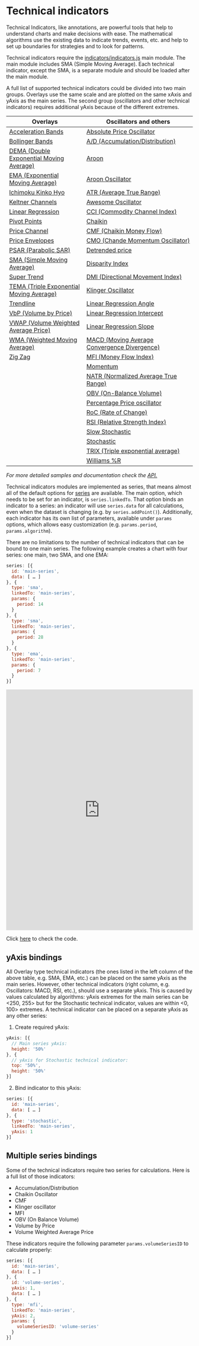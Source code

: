 Technical indicators
===

Technical Indicators, like annotations, are powerful tools that help to understand charts and make decisions with ease. The mathematical algorithms use the existing data to indicate trends, events, etc. and help to set up boundaries for strategies and to look for patterns.

Technical indicators require the [indicators/indicators.js](https://code.highcharts.com/stock/indicators/indicators.js) main module. The main module includes SMA (Simple Moving Average). Each technical indicator, except the SMA, is a separate module and should be loaded after the main module.

A full list of supported technical indicators could be divided into two main groups. Overlays use the same scale and are plotted on the same xAxis and yAxis as the main series. The second group (oscillators and other technical indicators) requires additional yAxis because of the different extremes.


| Overlays  | Oscillators and others |
| ------------- | ------------- |
| [Acceleration Bands](https://highcharts.com/samples/stock/indicators/acceleration-bands/) | [Absolute Price Oscillator](https://highcharts.com/samples/stock/indicators/apo/) |
| [Bollinger Bands](https://highcharts.com/samples/stock/indicators/bollinger-bands/) | [A/D (Accumulation/Distribution)](https://highcharts.com/samples/stock/indicators/accumulation-distribution/) |
| [DEMA (Double Exponential Moving Average)](https://highcharts.com/samples/stock/indicators/dema/) | [Aroon](https://highcharts.com/samples/stock/indicators/aroon/) |
| [EMA (Exponential Moving Average)](https://highcharts.com/samples/stock/indicators/ema/) | [Aroon Oscillator](https://highcharts.com/samples/stock/indicators/aroon-oscillator/) |
| [Ichimoku Kinko Hyo](https://highcharts.com/samples/stock/indicators/ichimoku-kinko-hyo/) | [ATR (Average True Range)](https://highcharts.com/samples/stock/indicators/atr/) |
| [Keltner Channels](https://highcharts.com/samples/stock/indicators/keltner-channels/) | [Awesome Oscillator](https://highcharts.com/samples/stock/indicators/ao/) |
| [Linear Regression](https://highcharts.com/samples/stock/indicators/linear-regression/) | [CCI (Commodity Channel Index)](https://highcharts.com/samples/stock/indicators/cci/) |
| [Pivot Points](https://highcharts.com/samples/stock/indicators/pivot-points/) | [Chaikin](https://highcharts.com/samples/stock/indicators/chaikin/) |
| [Price Channel](https://highcharts.com/samples/stock/indicators/price-channel/) | [CMF (Chaikin Money Flow)](https://highcharts.com/samples/stock/indicators/cmf/) |
| [Price Envelopes](https://highcharts.com/samples/stock/indicators/price-envelopes/) | [CMO (Chande Momentum Oscillator)](https://highcharts.com/samples/stock/indicators/cmo/) |
| [PSAR (Parabolic SAR)](https://highcharts.com/samples/stock/indicators/psar/) | [Detrended price](https://highcharts.com/samples/stock/indicators/dpo/) |
| [SMA (Simple Moving Average)](https://highcharts.com/samples/stock/indicators/sma/) | [Disparity Index](https://highcharts.com/samples/stock/indicators/disparity-index/) |
| [Super Trend](https://highcharts.com/samples/stock/indicators/supertrend/) | [DMI (Directional Movement Index)](https://highcharts.com/samples/stock/indicators/dmi/) |
| [TEMA (Triple Exponential Moving Average)](https://highcharts.com/samples/stock/indicators/tema/) | [Klinger Oscillator](https://highcharts.com/samples/stock/indicators/klinger/) |
| [Trendline](https://highcharts.com/samples/stock/indicators/trendline/) | [Linear Regression Angle](https://highcharts.com/samples/stock/indicators/linear-regression-angle/) |
| [VbP (Volume by Price)](https://highcharts.com/samples/stock/indicators/volume-by-price/) | [Linear Regression Intercept](https://highcharts.com/samples/stock/indicators/linear-regression-intercept/) |
| [VWAP (Volume Weighted Average Price)](https://highcharts.com/samples/stock/indicators/vwap/) | [Linear Regression Slope](https://highcharts.com/samples/stock/indicators/linear-regression-slope/)  |
| [WMA (Weighted Moving Average)](https://highcharts.com/samples/stock/indicators/wma/) | [MACD (Moving Average Convergence Divergence)](https://highcharts.com/samples/stock/indicators/macd/) |
| [Zig Zag](https://highcharts.com/samples/stock/indicators/zigzag/) | [MFI (Money Flow Index)](https://highcharts.com/samples/stock/indicators/mfi/) |
| | [Momentum](https://highcharts.com/samples/stock/indicators/momentum/) |
| | [NATR (Normalized Average True Range)](https://highcharts.com/samples/stock/indicators/natr/) |
| | [OBV (On-Balance Volume)](https://highcharts.com/samples/stock/indicators/obv/) |
| | [Percentage Price oscillator](https://highcharts.com/samples/stock/indicators/ppo/) |
| | [RoC (Rate of Change)](https://highcharts.com/samples/stock/indicators/roc/) |
| | [RSI (Relative Strength Index)](https://highcharts.com/samples/stock/indicators/rsi/) |
| | [Slow Stochastic](https://highcharts.com/samples/stock/indicators/slow-stochastic/) |
| | [Stochastic](https://highcharts.com/samples/stock/indicators/stochastic/) |
| | [TRIX (Triple exponential average)](https://highcharts.com/samples/stock/indicators/trix/) |
| | [Williams %R](https://highcharts.com/samples/stock/indicators/williams-r/) |


_For more detailed samples and documentation check the [API.](https://api.highcharts.com/highstock/plotOptions.sma)_

Technical indicators modules are implemented as series, that means almost all of the default options for [series](https://www.highcharts.com/docs/chart-concepts/series) are available. The main option, which needs to be set for an indicator, is `series.linkedTo`. That option binds an indicator to a series: an indicator will use `series.data` for all calculations, even when the dataset is changing (e.g. by `series.addPoint()`). Additionally, each indicator has its own list of parameters, available under `params` options, which allows easy customization (e.g. `params.period`, `params.algorithm`).

There are no limitations to the number of technical indicators that can be bound to one main series. The following example creates a chart with four series: one main, two SMA, and one EMA:

```js
series: [{
  id: 'main-series',
  data: [ … ]
}, {
  type: 'sma',
  linkedTo: 'main-series',
  params: {
    period: 14
  }
}, {
  type: 'sma',
  linkedTo: 'main-series',
  params: {
    period: 28
  }
}, {
  type: 'ema',
  linkedTo: 'main-series',
  params: {
    period: 7
  }
}]
```

<iframe style="width: 100%; height: 650px; border: none;" src=https://www.highcharts.com/samples/embed/stock/demo/macd-pivot-points allow="fullscreen"></iframe>

Click [here](https://highcharts.com/samples/stock/demo/macd-pivot-points) to check the code.

yAxis bindings
-------------

All Overlay type technical indicators (the ones listed in the left column of the above table, e.g. SMA, EMA, etc.) can be placed on the same yAxis as the main series. However, other technical indicators (right column, e.g. Oscillators: MACD, RSI, etc.), should use a separate yAxis. This is caused by values calculated by algorithms: yAxis extremes for the main series can be <250, 255> but for the Stochastic technical indicator, values are within <0, 100> extremes. A technical indicator can be placed on a separate yAxis as any other series:

1. Create required yAxis:

```js
yAxis: [{
  // Main series yAxis:
  height: '50%'
}, {
  // yAxis for Stochastic technical indicator:
  top: '50%',
  height: '50%'
}]
```

2. Bind indicator to this yAxis:

```js
series: [{
  id: 'main-series',
  data: [ … ]
}, {
  type: 'stochastic',
  linkedTo: 'main-series',
  yAxis: 1
}]
```

Multiple series bindings
------------------------

Some of the technical indicators require two series for calculations. Here is a full list of those indicators:

*   Accumulation/Distribution
*   Chaikin Oscillator
*   CMF
*   Klinger oscillator
*   MFI
*   OBV (On Balance Volume)
*   Volume by Price
*   Volume Weighted Average Price

These indicators require the following parameter `params.volumeSeriesID` to calculate properly:

```js
series: [{
  id: 'main-series',
  data: [ … ]
}, {
  id: 'volume-series',
  yAxis: 1,
  data: [ … ]
}, {
  type: 'mfi',
  linkedTo: 'main-series',
  yAxis: 2,
  params: {
    volumeSeriesID: 'volume-series'
  }
}]
```